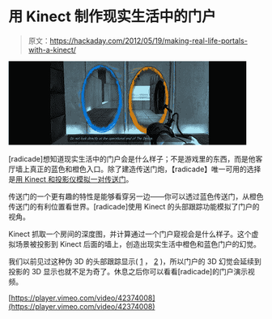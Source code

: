 # 用 Kinect 制作现实生活中的门户

> 原文：<https://hackaday.com/2012/05/19/making-real-life-portals-with-a-kinect/>

![](img/0b46f21f24b3a424bfcd56dcee8ddb47.png "portal")

[radicade]想知道现实生活中的门户会是什么样子；不是游戏里的东西，而是他客厅墙上真正的蓝色和橙色入口。除了建造传送门炮，【radicade】唯一可用的选择是[用 Kinect 和投影仪模拟一对传送门](http://radicade.posterous.com/real-life-portals-using-a-projector-and-a-kin)。

传送门的一个更有趣的特性是能够看穿另一边——你可以透过蓝色传送门，从橙色传送门的有利位置看世界。[radicade]使用 Kinect 的头部跟踪功能模拟了门户的视角。

Kinect 抓取一个房间的深度图，并计算通过一个门户窥视会是什么样子。这个虚拟场景被投影到 Kinect 后面的墙上，创造出现实生活中橙色和蓝色门户的幻觉。

我们以前见过这种伪 3D 的头部跟踪显示( [1](http://hackaday.com/2011/07/02/3d-display-using-a-kinect/) ， [2](http://hackaday.com/2012/04/30/multitouch-table-uses-a-kinect-for-a-3d-display/) )，所以门户的 3D 幻觉会延续到投影的 3D 显示也就不足为奇了。休息之后你可以看看[radicade]的门户演示视频。

[https://player.vimeo.com/video/42374008](https://player.vimeo.com/video/42374008)